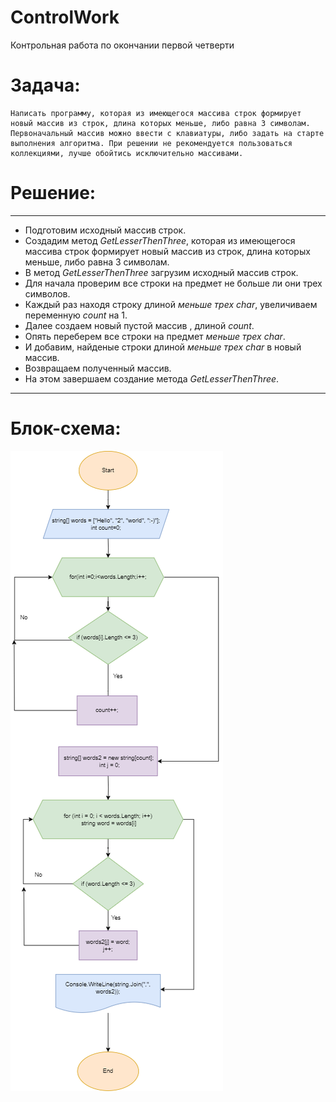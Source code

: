 # ControlWork
Контрольная работа по окончании первой четверти
# Задача:

```
Написать программу, которая из имеющегося массива строк формирует новый массив из строк, длина которых меньше, либо равна 3 символам.
Первоначальный массив можно ввести с клавиатуры, либо задать на старте выполнения алгоритма. При решении не рекомендуется пользоваться коллекциями, лучше обойтись исключительно массивами.
```
# Решение:
---
* Подготовим исходный массив строк. 
*  Создадим метод *GetLesserThenThree*, которая из имеющегося массива строк формирует новый массив из строк, длина которых меньше, либо равна 3 символам.
* В метод *GetLesserThenThree* загрузим исходный массив строк.
*  Для начала проверим все строки на предмет не больше ли они трех символов.
* Каждый раз находя строку длиной *меньше трех char*, увеличиваем переменную *count* на 1.
* Далее создаем новый пустой массив , длиной *count*.
* Опять переберем все строки на предмет *меньше трех char*.
* И добавим, найденые строки длиной *меньше трех char* в новый массив.
* Возвращаем полученный массив.
* На этом завершаем создание метода *GetLesserThenThree*.
 ---

 # Блок-схема:
 ![Ссылка!](https://github.com/Ikar730/ControlWork/blob/6bfa557d01bd553f20674cea4aeab3a94cc9ffd9/ControlWork.png)
